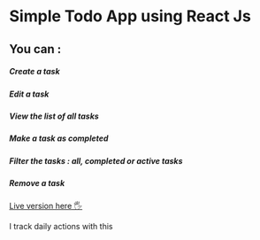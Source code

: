 # Simple Todo App using React Js


## You can :
    
##### Create a task

##### Edit a task

##### View the list of all tasks

##### Make a task as completed

##### Filter the tasks : all, completed or active tasks 

##### Remove a task

[Live version here 🖐](https://react-todo-app-romulad.vercel.app)

I track daily actions with this



